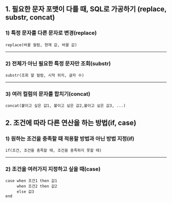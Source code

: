 ## 1. 필요한 문자 포맷이 다를 때, SQL로 가공하기 (replace, substr, concat)
### 1) 특정 문자를 다른 문자로 변경(replace)
```
replace(바꿀 컬럼, 현재 값, 바꿀 값)
```
---
### 2) 전체가 아닌 필요한 특정 문자만 조회(substr)
```
substr(조회 할 컬럼, 시작 위치, 글자 수)
```
---
### 3) 여러 컬럼의 문자를 합치기(concat)
```
concat(붙이고 싶은 값1, 붙이고 싶은 값2,붙이고 싶은 값3, ...)
```



## 2. 조건에 따라 다른 연산을 하는 방법(if, case)
### 1) 원하는 조건을 충족할 때 적용할 방법과 아닌 방법 지정(if)
```
if(조건, 조건을 충족할 때, 조건을 충족하지 못할 때)
```
---
### 2) 조건을 여러가지 지정하고 싶을 때(case)
```
case when 조건1 then 값1
	 when 조건2 then 값2
     else 값3
end
```
